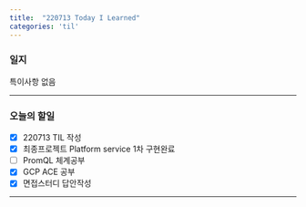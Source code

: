 ```yaml
---
title:  "220713 Today I Learned"
categories: 'til'
---
```


### 일지  

특이사항 없음

----

### 오늘의 할일

- [x] 220713 TIL 작성 
- [x] 최종프로젝트 Platform service 1차 구현완료
- [ ] PromQL 체계공부
- [x] GCP ACE 공부
- [x] 면접스터디 답안작성

---

